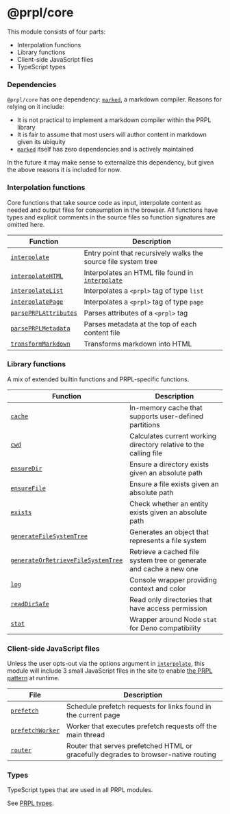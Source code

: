 # @prpl/core

This module consists of four parts:

- Interpolation functions
- Library functions
- Client-side JavaScript files
- TypeScript types

### Dependencies

`@prpl/core` has one dependency: [`marked`](https://github.com/markedjs/marked), a markdown compiler. Reasons 
for relying on it include:

- It is not practical to implement a markdown compiler within the PRPL library
- It is fair to assume that most users will author content in markdown given its ubiquity  
- [`marked`](https://github.com/markedjs/marked) itself has zero dependencies and is actively maintained

In the future it may make sense to externalize this dependency, but given the above reasons it is included for now.

### Interpolation functions

Core functions that take source code as input, interpolate content as needed and output files for consumption in the 
browser. All functions have types and explicit comments in the source files so function signatures are omitted here.

| Function | Description |
| --- | --- |
| [`interpolate`](https://github.com/tyhopp/prpl/blob/main/packages/core/src/interpolate/interpolate.ts) | Entry point that recursively walks the source file system tree |
| [`interpolateHTML`](https://github.com/tyhopp/prpl/blob/main/packages/core/src/interpolate/interpolate-html.ts) | Interpolates an HTML file found in [`interpolate`](https://github.com/tyhopp/prpl/blob/main/packages/core/src/interpolate/interpolate.ts) |
| [`interpolateList`](https://github.com/tyhopp/prpl/blob/main/packages/core/src/interpolate/interpolate-list.ts) | Interpolates a `<prpl>` tag of type `list` |
| [`interpolatePage`](https://github.com/tyhopp/prpl/blob/main/packages/core/src/interpolate/interpolate-page.ts) | Interpolates a `<prpl>` tag of type `page` |
| [`parsePRPLAttributes`](https://github.com/tyhopp/prpl/blob/main/packages/core/src/interpolate/parse-prpl-attributes.ts) | Parses attributes of a `<prpl>` tag |
| [`parsePRPLMetadata`](https://github.com/tyhopp/prpl/blob/main/packages/core/src/interpolate/parse-prpl-metadata.ts) | Parses metadata at the top of each content file |
| [`transformMarkdown`](https://github.com/tyhopp/prpl/blob/main/packages/core/src/interpolate/transform-markdown.ts) | Transforms markdown into HTML |

### Library functions

A mix of extended builtin functions and PRPL-specific functions.

| Function | Description |
| --- | --- |
| [`cache`](https://github.com/tyhopp/prpl/tree/main/packages/core/src/lib/cache.ts) | In-memory cache that supports user-defined partitions |
| [`cwd`](https://github.com/tyhopp/prpl/tree/main/packages/core/src/lib/cwd.ts) | Calculates current working directory relative to the calling file |
| [`ensureDir`](https://github.com/tyhopp/prpl/tree/main/packages/core/src/lib/ensure-dir.ts) | Ensure a directory exists given an absolute path |
| [`ensureFile`](https://github.com/tyhopp/prpl/tree/main/packages/core/src/lib/ensure-file.ts) | Ensure a file exists given an absolute path |
| [`exists`](https://github.com/tyhopp/prpl/tree/main/packages/core/src/lib/exists.ts) | Check whether an entity exists given an absolute path |
| [`generateFileSystemTree`](https://github.com/tyhopp/prpl/tree/main/packages/core/src/lib/generate-fs-tree.ts) | Generates an object that represents a file system |
| [`generateOrRetrieveFileSystemTree`](https://github.com/tyhopp/prpl/tree/main/packages/core/src/lib/generate-or-retrieve-fs-tree.ts) | Retrieve a cached file system tree or generate and cache a new one |
| [`log`](https://github.com/tyhopp/prpl/tree/main/packages/core/src/lib/log.ts) | Console wrapper providing context and color |
| [`readDirSafe`](https://github.com/tyhopp/prpl/tree/main/packages/core/src/lib/read-dir-safe.ts) | Read only directories that have access permission |
| [`stat`](https://github.com/tyhopp/prpl/tree/main/packages/core/src/lib/stat.ts) | Wrapper around Node `stat` for Deno compatibility |

### Client-side JavaScript files

Unless the user opts-out via the options argument in [`interpolate`](https://github.com/tyhopp/prpl/blob/main/packages/core/src/interpolate/interpolate.ts), this module 
will include 3 small JavaScript files in the site to enable [the PRPL pattern](https://web.dev/apply-instant-loading-with-prpl/) at runtime.

| File | Description |
| --- | --- |
| [`prefetch`](https://github.com/tyhopp/prpl/tree/main/packages/core/src/client/prefetch.ts) | Schedule prefetch requests for links found in the current page |
| [`prefetchWorker`](https://github.com/tyhopp/prpl/tree/main/packages/core/src/client/prefetch-worker.ts) | Worker that executes prefetch requests off the main thread |
| [`router`](https://github.com/tyhopp/prpl/tree/main/packages/core/src/client/router.ts) | Router that serves prefetched HTML or gracefully degrades to browser-native routing |

### Types

TypeScript types that are used in all PRPL modules.

See [PRPL types](https://github.com/tyhopp/prpl/tree/main/packages/core/src/types/prpl.ts).